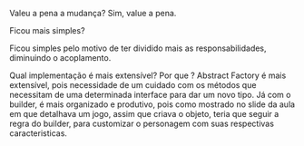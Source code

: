 Valeu a pena a mudança?
Sim, value a pena.

Ficou mais simples?

Ficou simples pelo motivo de ter dividido mais as responsabilidades, diminuindo o acoplamento.

Qual implementação é mais extensível? Por que ?
Abstract Factory é mais extensível, pois necessidade de um cuidado com os métodos que necessitam de uma determinada interface para
dar um novo tipo. Já com o builder, é mais organizado e produtivo, pois como mostrado no slide da aula em que detalhava um jogo, 
assim que criava o objeto, teria que seguir a regra do builder, para customizar o personagem com suas respectivas caracteristicas.
